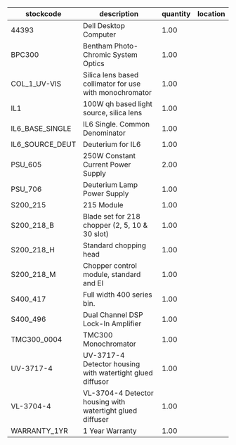 |stockcode|description|quantity|location|
|---------|-----------|--------|--------|
|44393|Dell Desktop Computer|1.00||
|BPC300|Bentham Photo-Chromic System Optics|1.00||
|COL_1_UV-VIS|Silica lens based collimator for use with monochromator|1.00||
|IL1|100W qh based light source, silica lens|1.00||
|IL6_BASE_SINGLE|IL6 Single. Common Denominator|1.00||
|IL6_SOURCE_DEUT|Deuterium for IL6|1.00||
|PSU_605|250W Constant Current Power Supply|2.00||
|PSU_706|Deuterium Lamp Power Supply|1.00||
|S200_215|215 Module|1.00||
|S200_218_B|Blade set for 218 chopper (2, 5, 10 & 30 slot)|1.00||
|S200_218_H|Standard chopping head|1.00||
|S200_218_M|Chopper control module, standard and EI|1.00||
|S400_417|Full width 400 series bin.|1.00||
|S400_496|Dual Channel DSP Lock-In Amplifier|1.00||
|TMC300_0004|TMC300 Monochromator|1.00||
|UV-3717-4|UV-3717-4   Detector housing with watertight glued diffusor|1.00||
|VL-3704-4|VL-3704-4 Detector housing with watertight glued diffuser|1.00||
|WARRANTY_1YR|1 Year Warranty|1.00||
